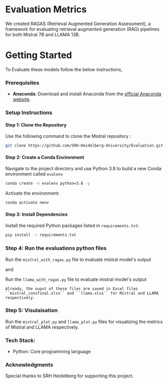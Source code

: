 # Evaluation Metrics
We created RAGAS (Retrieval Augmented Generation Assessment), a framework for evaluating retrieval augmented generation (RAG) pipelines for both Mistral 7B and LLAMA 13B.

# Getting Started
To Evaluate these models follow the below instructions,

### Prerequisites
- **Anaconda**: Download and install Anaconda from the [official Anaconda website](https://www.anaconda.com/products/individual).

### Setup Instructions

#### Step 1: Clone the Repository
Use the following command to clone the Mistral repository :
```bash
git clone https://github.com/SRH-Heidelberg-University/Evaluation.git
```

#### Step 2: Create a Conda Environment
Navigate to the project directory and use Python 3.8 to build a new Conda environment called `evalenv`
```bash
conda create -n evalenv python=3.8 -y
```
Activate the environment:
```bash
conda activate nenv
```

#### Step 3: Install Dependencies
Install the required Python packages listed in `requirements.txt`:
```bash
pip install -r requirements.txt
```


### Step 4: Run the evaluations python files
Run the `mistral_with_ragas.py` file to evaluate mistral model's output

and


Run the `llama_with_ragas.py` file to evaluate mistral model's output

`Already, the ouput of these files are saved in Excel files ``mistral_consfinal.xlsx`` and ``llama.xlsx`` for Mistral and LLAMA respectively.`



### Step 5: Visulaisation
Run the `mistral_plot.py` and `llama_plot.py` files for visualizing the metrics of Mistral and LLAMA respectively.



### Tech Stack:
- Python: Core programming language



### Acknowledgments
Special thanks to SRH Heidelberg for supporting this project.
